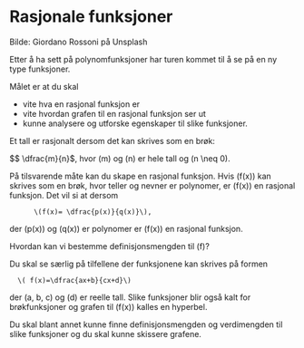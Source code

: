 # Rasjonale funksjoner

Bilde: Giordano Rossoni på Unsplash



Etter å ha sett på polynomfunksjoner har turen kommet til å se på en ny type  funksjoner.

Målet er at du skal 

* vite hva en rasjonal funksjon er
* vite hvordan grafen til en rasjonal funksjon ser ut
* kunne analysere og utforske egenskaper til slike funksjoner. 



Et tall er rasjonalt dersom det kan skrives som en brøk:

$$ \dfrac{m}{n}$, hvor \(m\) og \(n\) er hele tall og \(n \neq 0\). 

På tilsvarende måte kan du skape en rasjonal funksjon. Hvis \(f(x)\) kan skrives som en brøk, hvor teller og nevner er polynomer, er \(f(x)\) en rasjonal funksjon. Det vil si at dersom

          \(f(x)= \dfrac{p(x)}{q(x)}\), 

der \(p(x)\) og \(q(x)\) er polynomer er \(f(x)\) en rasjonal funksjon.

Hvordan kan vi bestemme definisjonsmengden til \(f\)?

Du skal se særlig på tilfellene der funksjonene kan skrives på formen 

      \( f(x)=\dfrac{ax+b}{cx+d}\) 

der \(a, b, c\) og \(d\) er reelle tall. Slike funksjoner blir også kalt for brøkfunksjoner og grafen til \(f(x)\) kalles en hyperbel. 

Du skal blant annet kunne finne definisjonsmengden og verdimengden til slike funksjoner og du skal kunne skissere grafene. 